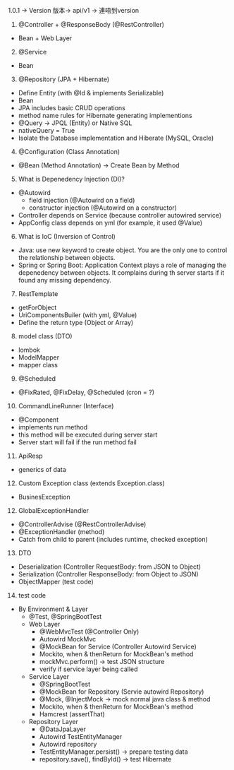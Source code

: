 1.0.1 -> Version 版本-> api/v1 -> 連唔到version

1. @Controller + @ResponseBody (@RestController)
  - Bean + Web Layer
2. @Service
  - Bean
3. @Repository (JPA + Hibernate)
  - Define Entity (with @Id & implements Serializable)
  - Bean
  - JPA includes basic CRUD operations
  - method name rules for Hibernate generating implementions
  - @Query -> JPQL (Entity) or Native SQL
  - nativeQuery = True
  - Isolate the Database implementation and Hiberate (MySQL, Oracle)
4. @Configuration (Class Annotation)
  - @Bean (Method Annotation) -> Create Bean by Method
5. What is Depenedency Injection (DI)?
  - @Autowird
    - field injection (@Autowird on a field)
    - constructor injection (@Autowird on a constructor)
  - Controller depends on Service (because controller autowired service)
  - AppConfig class depends on yml (for example, it used @Value)
6. What is IoC (Inversion of Control)
  - Java: use new keyword to create object. You are the only one to control the relationship between objects.
  - Spring or Spring Boot: Application Context plays a role of managing the depenedency between objects. It complains during th server starts if it found any missing dependency.
7. RestTemplate
  - getForObject
  - UriComponentsBuiler (with yml, @Value)
  - Define the return type (Object or Array)
8. model class (DTO)
  - lombok
  - ModelMapper
  - mapper class
9. @Scheduled
  - @FixRated, @FixDelay, @Scheduled (cron = ?)
10. CommandLineRunner (Interface)
  - @Component
  - implements run method
  - this method will be executed during server start
  - Server start will fail if the run method fail
11. ApiResp<T> 
  - generics of data
12. Custom Exception class (extends Exception.class)
  - BusinesException
12. GlobalExceptionHandler
  - @ControllerAdvise (@RestControllerAdvise)
  - @ExceptionHandler (method)
  - Catch from child to parent (includes runtime, checked exception)
13. DTO
  - Deserialization (Controller RequestBody: from JSON to Object)
  - Serialization (Controller ResponseBody: from Object to JSON)
  - ObjectMapper (test code)
14. test code
  - By Environment & Layer
    - @Test, @SpringBootTest
    - Web Layer 
      - @WebMvcTest (@Controller Only)
      - Autowird MockMvc
      - @MockBean for Service (Controller Autowird Service)
      - Mockito, when & thenReturn for MockBean's method
      - mockMvc.perform() -> test JSON structure
      - verify if service layer being called
    - Service Layer
      - @SpringBootTest
      - @MockBean for Repository (Servie autowird Repository)
      - @Mock, @InjectMock -> mock normal java class & method
      - Mockito, when & thenReturn for MockBean's method
      - Hamcrest (assertThat)
    - Repository Layer
      - @DataJpaLayer
      - Autowird TestEntityManager
      - Autowird repository
      - TestEntityManager.persist() -> prepare testing data
      - repository.save(), findById() -> test Hibernate